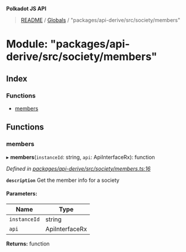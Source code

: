**Polkadot JS API**

> [README](../README.md) / [Globals](../globals.md) / "packages/api-derive/src/society/members"

# Module: "packages/api-derive/src/society/members"

## Index

### Functions

* [members](_packages_api_derive_src_society_members_.md#members)

## Functions

### members

▸ **members**(`instanceId`: string, `api`: ApiInterfaceRx): function

*Defined in [packages/api-derive/src/society/members.ts:16](https://github.com/polkadot-js/api/blob/33c161f87/packages/api-derive/src/society/members.ts#L16)*

**`description`** Get the member info for a society

#### Parameters:

Name | Type |
------ | ------ |
`instanceId` | string |
`api` | ApiInterfaceRx |

**Returns:** function
